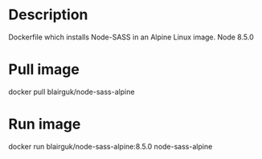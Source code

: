 # Description
Dockerfile which installs Node-SASS in an Alpine Linux image. Node 8.5.0

# Pull image
docker pull blairguk/node-sass-alpine

# Run image
docker run blairguk/node-sass-alpine:8.5.0 node-sass-alpine
